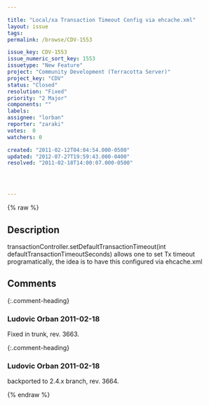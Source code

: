 ```yaml
---

title: "Local/xa Transaction Timeout Config via ehcache.xml"
layout: issue
tags: 
permalink: /browse/CDV-1553

issue_key: CDV-1553
issue_numeric_sort_key: 1553
issuetype: "New Feature"
project: "Community Development (Terracotta Server)"
project_key: "CDV"
status: "Closed"
resolution: "Fixed"
priority: "2 Major"
components: ""
labels: 
assignee: "lorban"
reporter: "zaraki"
votes:  0
watchers: 0

created: "2011-02-12T04:04:54.000-0500"
updated: "2012-07-27T19:59:43.000-0400"
resolved: "2011-02-18T14:00:07.000-0500"




---
```


{% raw %}

## Description

<div markdown="1" class="description">

transactionController.setDefaultTransactionTimeout(int defaultTransactionTimeoutSeconds) 
allows one to set Tx timeout programatically, the idea is to 
have this configured via ehcache.xml


</div>

## Comments


{:.comment-heading}
### **Ludovic Orban** <span class="date">2011-02-18</span>

<div markdown="1" class="comment">

Fixed in trunk, rev. 3663.

</div>


{:.comment-heading}
### **Ludovic Orban** <span class="date">2011-02-18</span>

<div markdown="1" class="comment">

backported to 2.4.x branch, rev. 3664.

</div>



{% endraw %}
